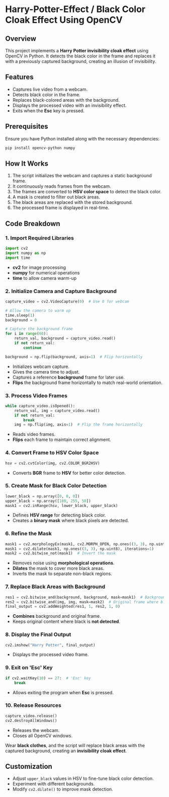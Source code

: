 # Harry-Potter-Effect /  Black Color Cloak Effect Using OpenCV

## Overview
This project implements a **Harry Potter invisibility cloak effect** using OpenCV in Python. It detects the black color in the frame and replaces it with a previously captured background, creating an illusion of invisibility.

## Features
- Captures live video from a webcam.
- Detects black color in the frame.
- Replaces black-colored areas with the background.
- Displays the processed video with an invisibility effect.
- Exits when the **Esc** key is pressed.

## Prerequisites
Ensure you have Python installed along with the necessary dependencies:

```bash
pip install opencv-python numpy
```

## How It Works
1. The script initializes the webcam and captures a static background frame.
2. It continuously reads frames from the webcam.
3. The frames are converted to **HSV color space** to detect the black color.
4. A mask is created to filter out black areas.
5. The black areas are replaced with the stored background.
6. The processed frame is displayed in real-time.

## Code Breakdown
### **1. Import Required Libraries**
```python
import cv2
import numpy as np
import time
```
- **cv2** for image processing
- **numpy** for numerical operations
- **time** to allow camera warm-up

### **2. Initialize Camera and Capture Background**
```python
capture_video = cv2.VideoCapture(0)  # Use 0 for webcam

# Allow the camera to warm up
time.sleep(1)  
background = 0

# Capture the background frame
for i in range(60):
    return_val, background = capture_video.read()
    if not return_val:
        continue

background = np.flip(background, axis=1)  # Flip horizontally
```
- Initializes webcam capture.
- Gives the camera time to adjust.
- Captures a reference **background** frame for later use.
- **Flips** the background frame horizontally to match real-world orientation.

### **3. Process Video Frames**
```python
while capture_video.isOpened():
    return_val, img = capture_video.read()
    if not return_val:
        break
    img = np.flip(img, axis=1)  # Flip the frame horizontally
```
- Reads video frames.
- **Flips** each frame to maintain correct alignment.

### **4. Convert Frame to HSV Color Space**
```python
hsv = cv2.cvtColor(img, cv2.COLOR_BGR2HSV)  
```
- Converts **BGR** frame to **HSV** for better color detection.

### **5. Create Mask for Black Color Detection**
```python
lower_black = np.array([0, 0, 0])
upper_black = np.array([180, 255, 50])
mask1 = cv2.inRange(hsv, lower_black, upper_black)
```
- Defines **HSV range** for detecting black color.
- Creates a **binary mask** where black pixels are detected.

### **6. Refine the Mask**
```python
mask1 = cv2.morphologyEx(mask1, cv2.MORPH_OPEN, np.ones((3, 3), np.uint8), iterations=2)
mask1 = cv2.dilate(mask1, np.ones((3, 3), np.uint8), iterations=1)
mask2 = cv2.bitwise_not(mask1)  # Invert the mask
```
- Removes noise using **morphological operations**.
- **Dilates** the mask to cover more black areas.
- Inverts the mask to separate non-black regions.

### **7. Replace Black Areas with Background**
```python
res1 = cv2.bitwise_and(background, background, mask=mask1)  # Background where black is
res2 = cv2.bitwise_and(img, img, mask=mask2)  # Original frame where black is not detected
final_output = cv2.addWeighted(res1, 1, res2, 1, 0)
```
- **Combines** background and original frame.
- Keeps original content where black is **not detected**.

### **8. Display the Final Output**
```python
cv2.imshow("Harry Potter", final_output)
```
- Displays the processed video frame.

### **9. Exit on 'Esc' Key**
```python
if cv2.waitKey(10) == 27:  # 'Esc' key
    break
```
- Allows exiting the program when **Esc** is pressed.

### **10. Release Resources**
```python
capture_video.release()
cv2.destroyAllWindows()
```
- Releases the webcam.
- Closes all OpenCV windows.

Wear **black clothes**, and the script will replace black areas with the captured background, creating an **invisibility cloak effect**.

## Customization
- Adjust `upper_black` values in HSV to fine-tune black color detection.
- Experiment with different backgrounds.
- Modify `cv2.dilate()` to improve mask detection.




